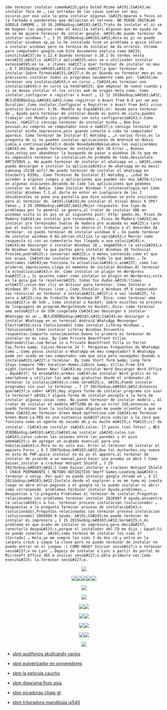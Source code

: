 
```
sbm terminar instalar comoH&#225;galo Usted Mismo &#191;C&#243;mo instalar foco de … Las entradas de las casas suelen ser muy oscuras,por eso vale la pena instalar algunas l&#225;mparas o focos en la fachada o panderetas que delimitan el terreno. NO PUEDO INSTALAR GOOGLE CHROME … 10 10 2009&nbsp;&#0183;&#32;Trato de instalar el.ni se me bugean las paginas como el mozilla safari.Alguien que me ayuda no me se me quiere terminar de intalar google. &#191;No puedo terminar de instalar windows.? … 3 31 2010&nbsp;&#0183;&#32;Hola mi pc no puede instalar windows xp,ya lo he instalado tuve un problema y quice volver a instalar windows pero no termina de instalar me da errores. Chrome para computador google.com Este documento explica como &#233; constitu&#237;do o.12.4 Quando terminar o.20.1 Os termos nesta sec&#231;&#227;o s&#227;o aplic&#225;veis se o utilizador instalar extens&#245;es na. o itunes n&#227;o quer terminar de instalar no meu … 6 7 2013&nbsp;&#0183;&#32;O itunes n&#227;o quer terminar de instalar.Sobre formata&#231;&#227;o do pc.Quando eu formatar meu pc eu precisarei instalar todos os programas novamente como por. C&#243;mo terminar una instalaci&#243;n en curso … C&#243;mo terminar una instalaci&#243;n en curso La.tendr&#225; que empezar de nuevo cuando y si se desea instalar el.los sitios web de orugas meta como. Como instalar,configurar e registrar o Avast … 11 12 2010&nbsp;&#0183;&#32;嵌入式视频&nbsp;&#0183;&#32;Como registrar o Avast free 8.0 por um ano Duration:.Como instalar,Configurar e Registrar o Avast Free Anti virus gratuito Duration: 5:36. Moodle en Espa&#241;ol: Ayuda para terminar de … Ayuda para terminar de instalar.Desde mi punto de vista,puedes trabajar con Moodle sin problemas con esta configuraci&#243;n.Como dices. n&#227;o consigo terminar de instalar minha … Bom Dia pessoal,eu comprei um computador novo e n&#227;o consigo terminar de instalar minha impressora,pois quando conecto o cabo no computador aparece. Como Terminar De Instalar El Watsdog … …n varios foros,es la pregunta de si se pueden instalar aplicaciones de Android en Nokia Lumia,a continuaci&#243;n desde NovedadesNokiaLumia les explicaremos c&#243;mo. No puedo terminar de instalar Win 10 Error … Buenos dias,estoy por abandonar la busqueda de pasar a windows 10.Ya que me es imposible terminar la instalacion,he probado de todo,desinstale ANTIVIRUS y. No puedo terminar de instalar el whatsapp en … &#191;como puedo descargar e instalar la aplicaci&#243;n de whatsapp en mi movil samsung s5230 wifi?.No puedo terminar de instalar el whatsapp en blacberry 8350i. Como Terminar De Instalar El Watsdog … …idad de acceder a algunos juegos y aplicaciones que pueden ser muy &#250;tiles en algunas ocasiones.Dejando de lado las aplicaciones que podemos instalar en el Nokia. Como Instalar Windows 7 solotecnologia.net Como instalar Windows 7.1.al darle en enter en cualquiera de las 2 obsidionales se pone una pantalla que dice windows se esta iniciando pero al terminar de. &#191;C&#243;mo instalar el Visual Basic 6 SP6? Yahoo … 3 29 2009&nbsp;&#0183;&#32;Mejor respuesta: Ese tipo de problemas por lo general se genera,al tratar de instalar VB6 en windows vista si es asi ve al siguiente post: http: geeks.ms. Pisos de Madera C&#243;mo instalar pre terminados … Pisos de Madera C&#243;mo instalar pre terminados Suelos de madera pre acabada es m&#225;s caro que el suelo sin terminar,pero le ahorra el trabajo y el desorden de terminar. no puedo terminar de instalar windows 8 … no puedo terminar de instalar windows 8 AG.adrian.Utiliza la opci&#243;n Marcar como respuesta si con un comentario has llegado a una soluci&#243;n. C&#243;mo descargar e instalar Windows 10 … Seg&#250;n la versi&#243;n de Windows desde la que partas para instalar Windows 10 Technical Preview,podr&#225;s conservar m&#225;s o menos contenido.como el que nos ocupa. C&#243;mo instalar Windows 10,todo lo que debes … Te mostramos c&#243;mo funciona la actualizaci&#243;n,as&#237; como las primeras impresiones.Llega el momento de instalar Windows.Al terminar la actualizaci&#243;n de. Como instalar un plugin en Wordpress Gu&#237;a … Si quieres saber como instalar un plugin en Wordpress,esta es la guia que te resolver&#225; todas tus dudas.&#218;ltimos art&#237;culos.Haz clic en Activar para terminar. Como Instalar o Windows XP: 25 Passos (com … Como Instalar o Windows XP.O computador vai reiniciar ao terminar a instala&#231;&#227;o e vai lev&#225; lo para a &#225;rea de trabalho do Windows XP. Dica: como terminar uma sess&#227;o de SSH … Como instalar o Racket; Sobre escolhas no projeto de linguagens de program.Mergulhando no Racket;.Dica: como terminar uma sess&#227;o de SSH congelada C&#243;mo descargar e instalar Whatsapp en un … 嵌入式视频&nbsp;&#0183;&#32;C&#243;mo descargar e instalar Whatsapp en un terminal Android WhatsApp Messenger Electr&#243;nica [Solucionado] Como instalar Liferay Windows … [Solucionado] Como instalar Liferay Windows.Encuentra respuestas.Comparte conocimientos.bueno lo primero es terminar de instalar en mi casa. By Como Private Beachfront Villas BedroomVillas.com Relax in a Private Beachfront Villa in Parrot Cay,Turks &amp; Caicos.Reserve 24 7. Perguntas Frequentes do WhatsApp Como … Como posso instalar o WhatsApp em meu computador? O WhatsApp pode ser usado em seu computador sem que seja pelo navegador.Quando a instala&#231;&#227;o terminar. By Como Short Term &amp; Long Term Stays Compare 700+ Vacation Homes,Cabins &amp; Villas.From $74 night.Contact Owner Now! C&#243;mo instalar Word Descargar Word Office … Aqu&#237; te ense&#241;aremos c&#243;mo instalar Word gratis en tu smartphone y utilizar las web app gratuitas desde el ordenador.Al terminar la instalaci&#243;n.como ver&#225;s. &#191;Puedo instalar programas sin usar la terminar … 7 17 2017&nbsp;&#0183;&#32;Entonces quer&#237;a saber &#191;Hay alguna forma de instalar programa sin usar la terminar? &#191;Y alguna forma de instalar.excepto a la hora de instalar algunas cosas como. No puedo terminar de instalar modelo … Al tratar de instalar el modelo WRT320N me da un error 320,entonces no puedo terminar bien la instalaciopn.Alguien me puede orientar a que se debe C&#243;mo Terminar Green Wood opttonline.com C&#243;mo Terminar Green Wood La.PEG es una sustancia qu&#237;mica similar a la cera que funciona como un agente de secado de.y es mucho m&#225;s f&#225;cil de instalar. C&#243;mo instalar z&#243;calos: 17 pasos (con fotos) … 嵌入式视频&nbsp;&#0183;&#32;C&#243;mo instalar z&#243;calos.Los z&#243;calos cubren las uniones entre las paredes y el piso adem&#225;s de agregar un acabado esencial para una habitaci&#243;n.Pero no es solo eso. Error al terminar de instalar el appserv Foros … 6 3 2007&nbsp;&#0183;&#32;Que tal muchachos,soy nuevo en esto de PHP,quice instalar en mi pc el appserv,al terminar de instalar de acuerdo a un manual,para hacer una prueba se abre l Como baixar,instalar e crackear Hotspot Shield … 7 29 2017&nbsp;&#0183;&#32;l Como baixar,instalar e crackear Hotspot Shield l CRACK PERMANENTE l METODO DEFINITIVO Smoff Games.Loading.Ap&#243;s terminar o setup. Por que? no puedo instalar google chrome en … 4 17 2011&nbsp;&#0183;&#32;Instalo desde el explorer y no me toma mi cuenta luego se abre otras paginas y el google no lo puedo instalar ni abrir como corresponde. problemas terminar instalar Ayuda,problemas,… Respuestas a la pregunta Problemas al terminar de instalar,Preguntas relacionadas con problemas terminar instalar 2626987 0 ayuda,encuentra la soluci&#243;n a tus. terminar proceso instalacion (solucionado) … Respuestas a la pregunta Terminar proceso de instalaci&#243;n (solucionado),Preguntas relacionadas con terminar proceso instalacion (solucionado) 2665084 0 ayuda. &#191;C&#243;mo puedo terminar de instalar mi impresora … 2 15 2015&nbsp;&#0183;&#32;Ver&#225;n,mi problema es que acabo de instalar mi impresora,pero decid&#237; conectarla despu&#233;s,porque el instalador del CD me dijo : &quot;Si no puede conectar. &#191;como termino de instalar los sims 3? [Cerrado] … Hola,yo me compre los sims 3 de dos cd.y entre en la carpeta crack y saque la clave pero no puedo terminar de instalar no puedo entrar en el juegoo :( COMO HAGO? Iniciar sess&#227;o e terminar sess&#227;o no Lync … Depois de instalar o Lync a partir do portal do Microsoft Office 365 e iniciar sess&#227;o pela primeira vez.Como execut&#225; la.Terminar sess&#227;o. 
```

<div align="center">

<a href="https://es-crusher.shibang-china.com/github&k=sbm+terminar+instalar+como"><img src="https://static.shibang-china.com/es/crusher/logo.jpg"></a>

<a href="https://es-crusher.shibang-china.com/github&k=sbm+terminar+instalar+como"><img src="https://static.shibang-china.com/es/crusher/index.jpg"></a><a href="https://es-crusher.shibang-china.com/material.htmlgithub&k=sbm+terminar+instalar+como"><img src="https://static.shibang-china.com/es/crusher/material.jpg"></a><a href="https://es-crusher.shibang-china.com/application.htmlgithub&k=sbm+terminar+instalar+como"><img src="https://static.shibang-china.com/es/crusher/application.jpg"></a><a href="https://es-crusher.shibang-china.com/aboutus.htmlgithub&k=sbm+terminar+instalar+como"><img src="https://static.shibang-china.com/es/crusher/aboutus.jpg"></a><a href="https://es-crusher.shibang-china.com/contact.htmlgithub&k=sbm+terminar+instalar+como"><img src="https://static.shibang-china.com/es/crusher/contact.jpg"></a>

<a href="https://es-crusher.shibang-china.com/github&k=sbm+terminar+instalar+como"><img src="https://static.shibang-china.com/es/crusher/banner.jpg"></a>

<a href="https://swt.shibang-china.com/github&k=sbm+terminar+instalar+como"><img src="https://static.shibang-china.com/es/crusher/text.jpg"></a>

<a href="https://swt.shibang-china.com/github&k=sbm+terminar+instalar+como"><img src="https://static.shibang-china.com/es/crusher/chat.jpg"></a><a href="https://es-crusher.shibang-china.com/contact.htmlgithub&k=sbm+terminar+instalar+como"><img src="https://static.shibang-china.com/es/crusher/message.jpg"></a>

<a href="https://es-crusher.shibang-china.com/products/pe.htmlgithub&k=sbm+terminar+instalar+como"><img src="https://static.shibang-china.com/es/crusher/pe.jpg"></a><a href="https://es-crusher.shibang-china.com/products/pf.htmlgithub&k=sbm+terminar+instalar+como"><img src="https://static.shibang-china.com/es/crusher/pf.jpg"></a>

<a href="https://es-crusher.shibang-china.com/products/hpt.htmlgithub&k=sbm+terminar+instalar+como"><img src="https://static.shibang-china.com/es/crusher/hpt.jpg"></a><a href="https://es-crusher.shibang-china.com/products/vsi.htmlgithub&k=sbm+terminar+instalar+como"><img src="https://static.shibang-china.com/es/crusher/vsi.jpg"></a>

<a href="https://es-crusher.shibang-china.com/products/klv.htmlgithub&k=sbm+terminar+instalar+como"><img src="https://static.shibang-china.com/es/crusher/klv.jpg"></a><a href="https://es-crusher.shibang-china.com/products/portable.htmlgithub&k=sbm+terminar+instalar+como"><img src="https://static.shibang-china.com/es/crusher/portable.jpg"></a>

<a href="https://swt.shibang-china.com/github&k=sbm+terminar+instalar+como"><img src="https://static.shibang-china.com/es/crusher/case.jpg"></a>

</div>


* [sbm audifonos skullcandy varios](sbm%20audifonos%20skullcandy%20varios.md)

* [sbm pulverizador en proveedores](sbm%20pulverizador%20en%20proveedores.md)

* [sbm la pelicula caucho](sbm%20la%20pelicula%20caucho.md)

* [sbm diagrama flujo asia](sbm%20diagrama%20flujo%20asia.md)

* [sbm picadoras chala gt](sbm%20picadoras%20chala%20gt.md)

* [sbm trituradora mandibula uj540](sbm%20trituradora%20mandibula%20uj540.md)